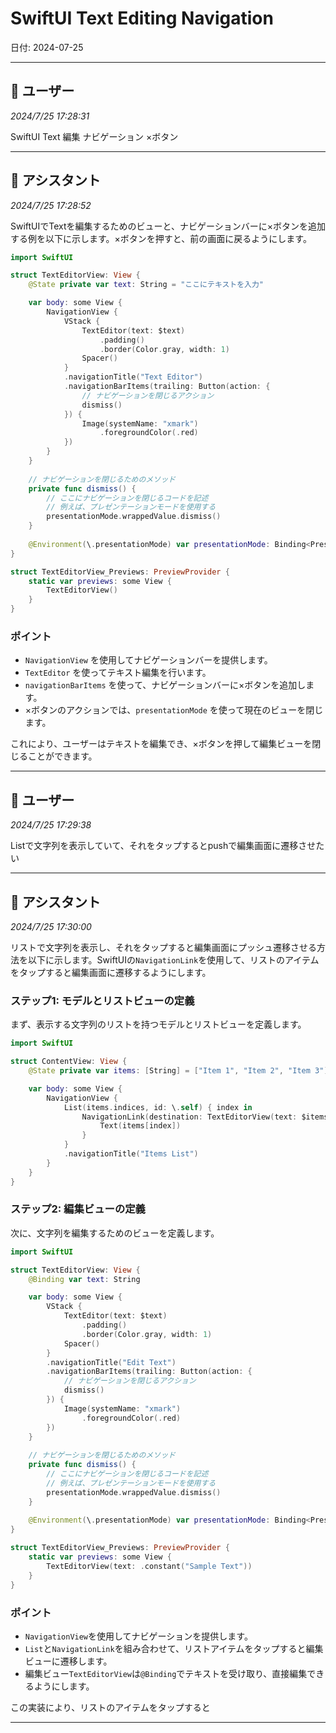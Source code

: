 # SwiftUI Text Editing Navigation

日付: 2024-07-25

---

## 👤 ユーザー
*2024/7/25 17:28:31*

SwiftUI Text 編集 ナビゲーション ×ボタン

---

## 🤖 アシスタント
*2024/7/25 17:28:52*

SwiftUIでTextを編集するためのビューと、ナビゲーションバーに×ボタンを追加する例を以下に示します。×ボタンを押すと、前の画面に戻るようにします。

```swift
import SwiftUI

struct TextEditorView: View {
    @State private var text: String = "ここにテキストを入力"

    var body: some View {
        NavigationView {
            VStack {
                TextEditor(text: $text)
                    .padding()
                    .border(Color.gray, width: 1)
                Spacer()
            }
            .navigationTitle("Text Editor")
            .navigationBarItems(trailing: Button(action: {
                // ナビゲーションを閉じるアクション
                dismiss()
            }) {
                Image(systemName: "xmark")
                    .foregroundColor(.red)
            })
        }
    }
    
    // ナビゲーションを閉じるためのメソッド
    private func dismiss() {
        // ここにナビゲーションを閉じるコードを記述
        // 例えば、プレゼンテーションモードを使用する
        presentationMode.wrappedValue.dismiss()
    }
    
    @Environment(\.presentationMode) var presentationMode: Binding<PresentationMode>
}

struct TextEditorView_Previews: PreviewProvider {
    static var previews: some View {
        TextEditorView()
    }
}
```

### ポイント
- `NavigationView` を使用してナビゲーションバーを提供します。
- `TextEditor` を使ってテキスト編集を行います。
- `navigationBarItems` を使って、ナビゲーションバーに×ボタンを追加します。
- ×ボタンのアクションでは、`presentationMode` を使って現在のビューを閉じます。

これにより、ユーザーはテキストを編集でき、×ボタンを押して編集ビューを閉じることができます。

---

## 👤 ユーザー
*2024/7/25 17:29:38*

Listで文字列を表示していて、それをタップするとpushで編集画面に遷移させたい

---

## 🤖 アシスタント
*2024/7/25 17:30:00*

リストで文字列を表示し、それをタップすると編集画面にプッシュ遷移させる方法を以下に示します。SwiftUIの`NavigationLink`を使用して、リストのアイテムをタップすると編集画面に遷移するようにします。

### ステップ1: モデルとリストビューの定義

まず、表示する文字列のリストを持つモデルとリストビューを定義します。

```swift
import SwiftUI

struct ContentView: View {
    @State private var items: [String] = ["Item 1", "Item 2", "Item 3"]

    var body: some View {
        NavigationView {
            List(items.indices, id: \.self) { index in
                NavigationLink(destination: TextEditorView(text: $items[index])) {
                    Text(items[index])
                }
            }
            .navigationTitle("Items List")
        }
    }
}
```

### ステップ2: 編集ビューの定義

次に、文字列を編集するためのビューを定義します。

```swift
import SwiftUI

struct TextEditorView: View {
    @Binding var text: String

    var body: some View {
        VStack {
            TextEditor(text: $text)
                .padding()
                .border(Color.gray, width: 1)
            Spacer()
        }
        .navigationTitle("Edit Text")
        .navigationBarItems(trailing: Button(action: {
            // ナビゲーションを閉じるアクション
            dismiss()
        }) {
            Image(systemName: "xmark")
                .foregroundColor(.red)
        })
    }
    
    // ナビゲーションを閉じるためのメソッド
    private func dismiss() {
        // ここにナビゲーションを閉じるコードを記述
        // 例えば、プレゼンテーションモードを使用する
        presentationMode.wrappedValue.dismiss()
    }
    
    @Environment(\.presentationMode) var presentationMode: Binding<PresentationMode>
}

struct TextEditorView_Previews: PreviewProvider {
    static var previews: some View {
        TextEditorView(text: .constant("Sample Text"))
    }
}
```

### ポイント
- `NavigationView`を使用してナビゲーションを提供します。
- `List`と`NavigationLink`を組み合わせて、リストアイテムをタップすると編集ビューに遷移します。
- 編集ビュー`TextEditorView`は`@Binding`でテキストを受け取り、直接編集できるようにします。

この実装により、リストのアイテムをタップすると

---
